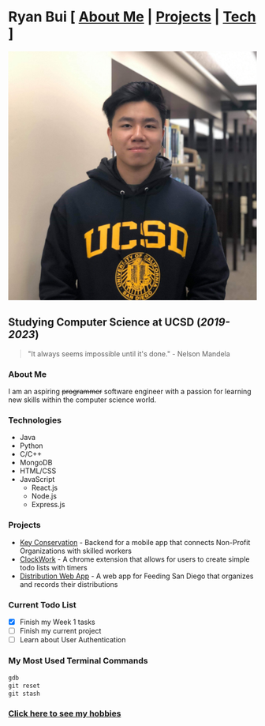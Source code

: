 # Ryan Bui [ [About Me](#about-me) | [Projects](#projects) | [Tech](#technologies) ]
![Self-Image](./self-image.jpg)
## Studying **Computer Science** at UCSD (_2019-2023_)
> "It always seems impossible until it's done." - Nelson Mandela 

### About Me
I am an aspiring ~~programmer~~ software engineer with a passion for learning new skills within the computer science world.

### Technologies
- Java
- Python
- C/C++
- MongoDB
- HTML/CSS
- JavaScript
  - React.js
  - Node.js
  - Express.js

### Projects
- [Key Conservation](https://github.com/ryanbuui/key-conservation-be) - Backend for a mobile app that connects Non-Profit Organizations with skilled workers
- [ClockWork](https://github.com/ryanbuui/ClockWork) - A chrome extension that allows for users to create simple todo lists with timers
- [Distribution Web App](https://github.com/TritonSE/distribution-web-app) - A web app for Feeding San Diego that organizes and records their distributions 

### Current Todo List
- [x] Finish my Week 1 tasks
- [ ] Finish my current project
- [ ] Learn about User Authentication

### My Most Used Terminal Commands
```
gdb
git reset
git stash
```

### [Click here to see my hobbies](HobbiesList.md)
